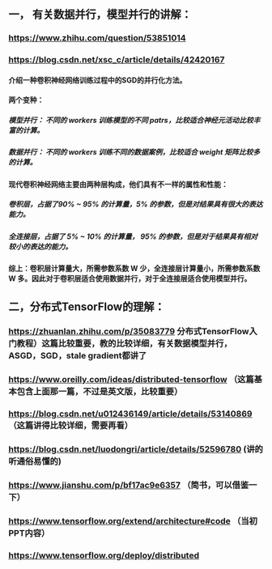 ## 一， 有关数据并行，模型并行的讲解：
### https://www.zhihu.com/question/53851014
### https://blog.csdn.net/xsc_c/article/details/42420167
#### 介绍一种卷积神经网络训练过程中的SGD的并行化方法。
#### 两个变种：
##### 模型并行： 不同的 workers 训练模型的不同 patrs，比较适合神经元活动比较丰富的计算。
##### 数据并行： 不同的 workers 训练不同的数据案例，比较适合 weight 矩阵比较多的计算。
#### 现代卷积神经网络主要由两种层构成，他们具有不一样的属性和性能：
##### 卷积层，占据了90% ~ 95% 的计算量，5% 的参数，但是对结果具有很大的表达能力。
##### 全连接层，占据了 5% ~ 10% 的计算量， 95% 的参数，但是对于结果具有相对较小的表达的能力。
#### 综上：卷积层计算量大，所需参数系数 W 少，全连接层计算量小，所需参数系数 W 多。因此对于卷积层适合使用数据并行，对于全连接层适合使用模型并行。

## 二，分布式TensorFlow的理解：
### https://zhuanlan.zhihu.com/p/35083779 分布式TensorFlow入门教程）这篇比较重要，教的比较详细，有关数据模型并行，ASGD，SGD，stale gradient都讲了
### https://www.oreilly.com/ideas/distributed-tensorflow （这篇基本包含上面那一篇，不过是英文版，比较重要）
### https://blog.csdn.net/u012436149/article/details/53140869 （这篇讲得比较详细，需要再看）
### https://blog.csdn.net/luodongri/article/details/52596780 (讲的听通俗易懂的)
### https://www.jianshu.com/p/bf17ac9e6357 （简书，可以借鉴一下）
### https://www.tensorflow.org/extend/architecture#code （当初PPT内容）
### https://www.tensorflow.org/deploy/distributed
